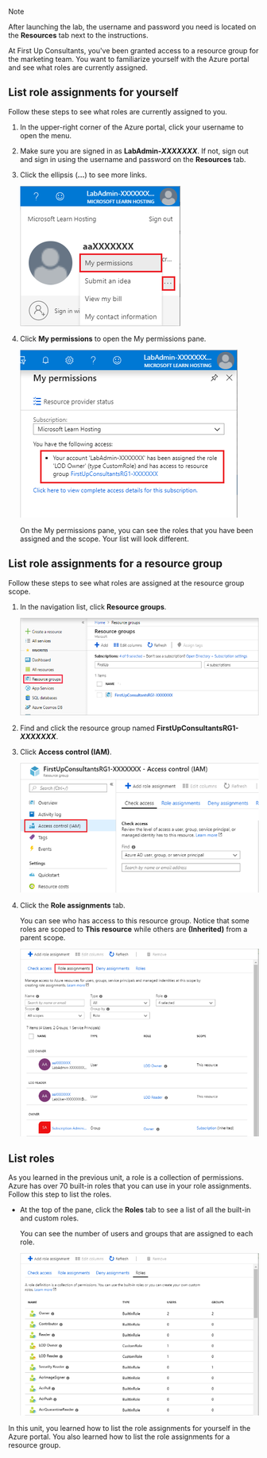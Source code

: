 > [!NOTE]
> After launching the lab, the username and password you need is located on the **Resources** tab next to the instructions.

At First Up Consultants, you've been granted access to a resource group for the marketing team. You want to familiarize yourself with the Azure portal and see what roles are currently assigned.

## List role assignments for yourself

Follow these steps to see what roles are currently assigned to you.

1. In the upper-right corner of the Azure portal, click your username to open the menu.

1. Make sure you are signed in as **LabAdmin-_XXXXXXX_**. If not, sign out and sign in using the username and password on the **Resources** tab.

1. Click the ellipsis (**...**) to see more links.

    ![Screenshot of user menu with My permissions highlighted](../media/4-my-permissions-menu.png)

1. Click **My permissions** to open the My permissions pane.

    ![Screenshot of the My permissions pane](../media/4-my-permissions-pane.png)

    On the My permissions pane, you can see the roles that you have been assigned and the scope. Your list will look different.

## List role assignments for a resource group

Follow these steps to see what roles are assigned at the resource group scope.

1. In the navigation list, click **Resource groups**.

   ![Screenshot of the Azure portal showing the Resource groups blade](../media/4-resource-groups.png)

1. Find and click the resource group named **FirstUpConsultantsRG1-_XXXXXXX_**.

1. Click **Access control (IAM)**.

   ![Screenshot showing the location of the Access control (IAM) option in the selected resource group blade](../media/4-resource-group-access-control.png)

1. Click the **Role assignments** tab.

    You can see who has access to this resource group. Notice that some roles are scoped to **This resource** while others are **(Inherited)** from a parent scope.

   ![Screenshot showing the Access control for the selected resource group with the Role assignments tab selected](../media/4-resource-group-role-assignment.png)

## List roles

As you learned in the previous unit, a role is a collection of permissions. Azure has over 70 built-in roles that you can use in your role assignments. Follow this step to list the roles.

- At the top of the pane, click the **Roles** tab to see a list of all the built-in and custom roles.

   You can see the number of users and groups that are assigned to each role.

   ![Screenshot showing a list of Roles and users and groups assigned to each role.](../media/4-roles-list.png)

In this unit, you learned how to list the role assignments for yourself in the Azure portal. You also learned how to list the role assignments for a resource group.